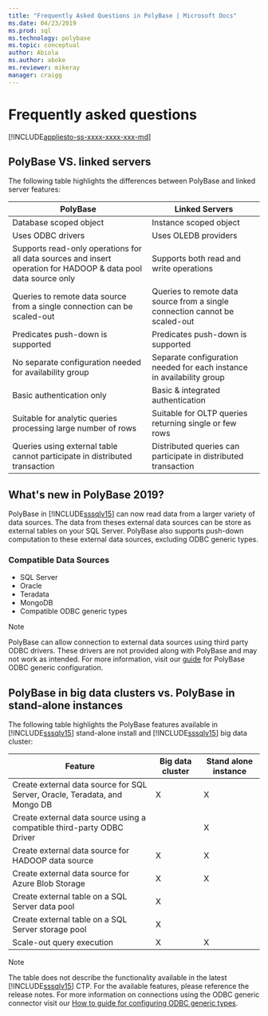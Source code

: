 ```yaml
---
title: "Frequently Asked Questions in PolyBase | Microsoft Docs"
ms.date: 04/23/2019
ms.prod: sql
ms.technology: polybase
ms.topic: conceptual
author: Abiola
ms.author: aboke
ms.reviewer: mikeray
manager: craigg
---
```


# Frequently asked questions

[!INCLUDE[appliesto-ss-xxxx-xxxx-xxx-md](../../includes/appliesto-ss-xxxx-xxxx-xxx-md.md)]

## PolyBase VS. linked servers
The following table highlights the differences between PolyBase and linked server features:

|PolyBase | Linked Servers|
|--------------------------|--------------------------|  
|Database scoped object|Instance scoped object|
|Uses ODBC drivers|Uses OLEDB providers|
|Supports read-only operations for all data sources and insert operation for HADOOP & data pool data source only|Supports both read and write operations|
|Queries to remote data source from a single connection can be scaled-out |Queries to remote data source from a single connection cannot be scaled-out|
|Predicates push-down is supported|Predicates push-down is supported|
|No separate configuration needed for availability group|Separate configuration needed for each instance in availability group|
|Basic authentication only|Basic & integrated authentication|
|Suitable for analytic queries processing large number of rows|Suitable for OLTP queries returning single or few rows|
|Queries using external table cannot participate in distributed transaction|Distributed queries can participate in distributed transaction|

## What's new in PolyBase 2019? 

PolyBase in [!INCLUDE[sssqlv15](../../includes/sssqlv15-md.md)] can now read data from a larger variety of data sources. The data from theses external data sources can be store as external tables on your SQL Server. PolyBase also supports push-down computation to these external data sources, excluding ODBC generic types.

### Compatible Data Sources

- SQL Server
- Oracle
- Teradata
- MongoDB
- Compatible ODBC generic types
  
> [!NOTE]
> PolyBase can allow connection to external data sources using third party ODBC drivers. These drivers are not provided along with PolyBase and may not work as intended. For more information, visit our [guide](../../relational-databases/polybase/polybase-configure-odbc-generic.md) for PolyBase ODBC generic configuration.  

## PolyBase in big data clusters vs. PolyBase in stand-alone instances

The following table highlights the PolyBase features available in [!INCLUDE[sssqlv15](../../includes/sssqlv15-md.md)] stand-alone install and [!INCLUDE[sssqlv15](../../includes/sssqlv15-md.md)] big data cluster:

|Feature |Big data cluster|Stand alone instance|
|--------------------------|--------------------------|---------|   
|Create external data source for SQL Server, Oracle, Teradata, and Mongo DB |X|X |
|Create external data source using a compatible third-party ODBC Driver | | X|
|Create external data source for HADOOP data source | X| X|
|Create external data source for Azure Blob Storage | X| X|
|Create external table on a SQL Server data pool | X| |
|Create external table on a SQL Server storage pool | X| |
|Scale-out query execution | X| X|

> [!NOTE]
>The table does not describe the functionality available in the latest [!INCLUDE[sssqlv15](../../includes/sssqlv15-md.md)] CTP. For the available features, please reference the release notes. For more information on connections using the ODBC generic connector visit our [How to guide for configuring ODBC generic types](polybase-configure-odbc-generic.md).